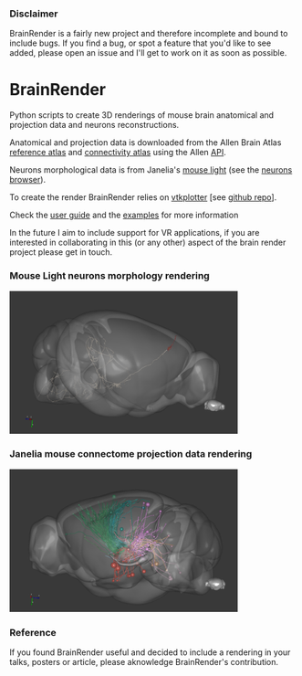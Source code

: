 ### Disclaimer
BrainRender is a fairly new project and therefore incomplete and bound to include bugs.
If you find a bug, or spot a feature that you'd like to see added, please open an issue
and I'll get to work on it as soon as possible. 

# BrainRender
Python scripts to create 3D renderings of mouse brain anatomical and projection data and neurons reconstructions. 

Anatomical and projection data is downloaded from the  Allen Brain Atlas [reference atlas](http://atlas.brain-map.org)
and [connectivity atlas](http://connectivity.brain-map.org) using the Allen [API](http://help.brain-map.org/display/api/Allen%2BBrain%2BAtlas%2BAPI). 

Neurons morphological data is from Janelia's [mouse light](https://www.janelia.org/project-team/mouselight)
(see the [neurons browser](http://ml-neuronbrowser.janelia.org)). 

To create the render BrainRender relies on [vtkplotter](https://vtkplotter.embl.es) [see [github repo](https://github.com/marcomusy/vtkPlotter)].

Check the [user guide](../blob/master/LICENSE) and the [examples](Examples) for more information


In the future I aim to include support for VR applications, if you are interested in collaborating
in this (or any other) aspect of the brain render project please get in touch.


### Mouse Light neurons morphology rendering
<img src="Screenshots/neuron.png" width="400" height="250">


### Janelia mouse connectome projection data rendering
<img src="Screenshots/tractography.png" width="400" height="250">



### Reference
If you found BrainRender useful and decided to include a rendering in your talks, posters
or article, please aknowledge BrainRender's contribution.
